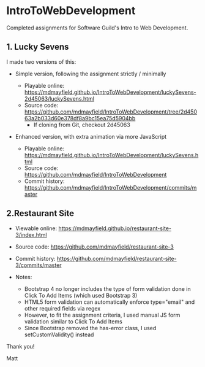 # IntroToWebDevelopment

Completed assignments for Software Guild's Intro to Web Development.

## 1. Lucky Sevens

I made two versions of this:

* Simple version, following the assignment strictly / minimally
  * Playable online: https://mdmayfield.github.io/IntroToWebDevelopment/luckySevens-2d45063/luckySevens.html
  * Source code: https://github.com/mdmayfield/IntroToWebDevelopment/tree/2d45063a2b033d60e378df8a9bc15ea75d5904bb
    * If cloning from Git, checkout 2d45063

* Enhanced version, with extra animation via more JavaScript
  * Playable online: https://mdmayfield.github.io/IntroToWebDevelopment/luckySevens.html
  * Source code: https://github.com/mdmayfield/IntroToWebDevelopment
  * Commit history: https://github.com/mdmayfield/IntroToWebDevelopment/commits/master

## 2.Restaurant Site

* Viewable online: https://mdmayfield.github.io/restaurant-site-3/index.html
* Source code: https://github.com/mdmayfield/restaurant-site-3
* Commit history: https://github.com/mdmayfield/restaurant-site-3/commits/master

* Notes:
  * Bootstrap 4 no longer includes the type of form validation done in Click To Add Items (which used Bootstrap 3)
  * HTML5 form validation can automatically enforce type="email" and other required fields via regex
  * However, to fit the assignment criteria, I used manual JS form validation similar to Click To Add Items
  * Since Bootstrap removed the has-error class, I used setCustomValidity() instead

Thank you!

Matt
